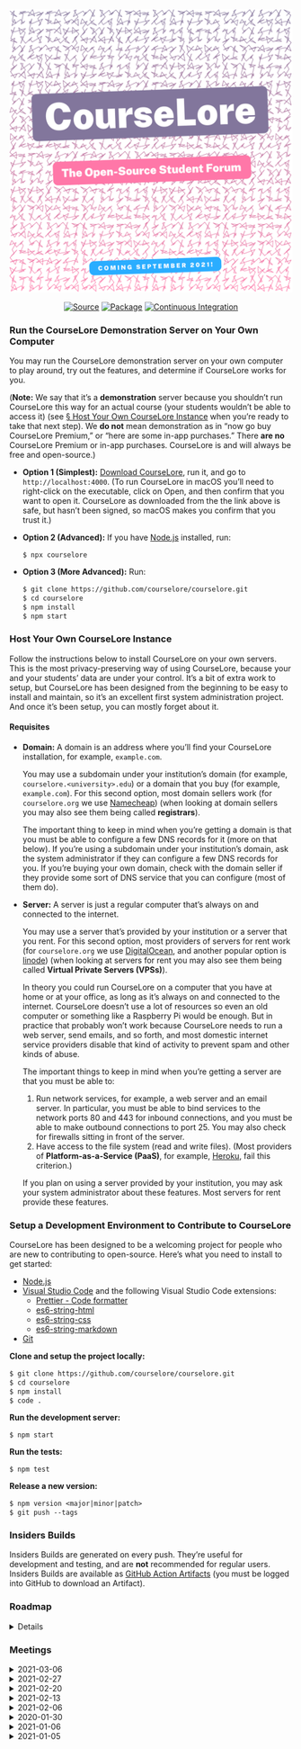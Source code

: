 <p align="center">
<a href="https://courselore.org"><img src="public/splash.png" width="600" alt="CourseLore · The Open-Source Student Forum" /></a>
</p>
<p align="center">
<a href="https://github.com/courselore/courselore"><img src="https://img.shields.io/badge/Source---" alt="Source"></a>
<a href="https://www.npmjs.com/package/courselore"><img alt="Package" src="https://badge.fury.io/js/courselore.svg"></a>
<a href="https://github.com/courselore/courselore/actions"><img src="https://github.com/courselore/courselore/workflows/.github/workflows/main.yml/badge.svg" alt="Continuous Integration"></a>
</p>

### Run the CourseLore Demonstration Server on Your Own Computer

You may run the CourseLore demonstration server on your own computer to play around, try out the features, and determine if CourseLore works for you.

(**Note:** We say that it’s a **demonstration** server because you shouldn’t run CourseLore this way for an actual course (your students wouldn’t be able to access it) (see [§ Host Your Own CourseLore Instance](#host-your-own-courselore-instance) when you’re ready to take that next step). We **do not** mean demonstration as in “now go buy CourseLore Premium,” or “here are some in-app purchases.” There **are no** CourseLore Premium or in-app purchases. CourseLore is and will always be free and open-source.)

- **Option 1 (Simplest):** [Download CourseLore](https://github.com/courselore/courselore/releases), run it, and go to `http://localhost:4000`. (To run CourseLore in macOS you’ll need to right-click on the executable, click on Open, and then confirm that you want to open it. CourseLore as downloaded from the the link above is safe, but hasn’t been signed, so macOS makes you confirm that you trust it.)

- **Option 2 (Advanced):** If you have [Node.js](https://nodejs.org) installed, run:

  ```console
  $ npx courselore
  ```

- **Option 3 (More Advanced):** Run:

  ```console
  $ git clone https://github.com/courselore/courselore.git
  $ cd courselore
  $ npm install
  $ npm start
  ```

### Host Your Own CourseLore Instance

Follow the instructions below to install CourseLore on your own servers. This is the most privacy-preserving way of using CourseLore, because your and your students’ data are under your control. It’s a bit of extra work to setup, but CourseLore has been designed from the beginning to be easy to install and maintain, so it’s an excellent first system administration project. And once it’s been setup, you can mostly forget about it.

#### Requisites

- **Domain:** A domain is an address where you’ll find your CourseLore installation, for example, `example.com`.

  You may use a subdomain under your institution’s domain (for example, `courselore.<university>.edu`) or a domain that you buy (for example, `example.com`). For this second option, most domain sellers work (for `courselore.org` we use [Namecheap](https://www.namecheap.com)) (when looking at domain sellers you may also see them being called **registrars**).

  The important thing to keep in mind when you’re getting a domain is that you must be able to configure a few DNS records for it (more on that below). If you’re using a subdomain under your institution’s domain, ask the system administrator if they can configure a few DNS records for you. If you’re buying your own domain, check with the domain seller if they provide some sort of DNS service that you can configure (most of them do).

- **Server:** A server is just a regular computer that’s always on and connected to the internet.

  You may use a server that’s provided by your institution or a server that you rent. For this second option, most providers of servers for rent work (for `courselore.org` we use [DigitalOcean](https://www.digitalocean.com), and another popular option is [linode](https://www.linode.com)) (when looking at servers for rent you may also see them being called **Virtual Private Servers (VPSs)**).

  In theory you could run CourseLore on a computer that you have at home or at your office, as long as it’s always on and connected to the internet. CourseLore doesn’t use a lot of resources so even an old computer or something like a Raspberry Pi would be enough. But in practice that probably won’t work because CourseLore needs to run a web server, send emails, and so forth, and most domestic internet service providers disable that kind of activity to prevent spam and other kinds of abuse.

  The important things to keep in mind when you’re getting a server are that you must be able to:

  1. Run network services, for example, a web server and an email server. In particular, you must be able to bind services to the network ports 80 and 443 for inbound connections, and you must be able to make outbound connections to port 25. You may also check for firewalls sitting in front of the server.
  2. Have access to the file system (read and write files). (Most providers of **Platform-as-a-Service (PaaS)**, for example, [Heroku](https://www.heroku.com), fail this criterion.)

  If you plan on using a server provided by your institution, you may ask your system administrator about these features. Most servers for rent provide these features.

<!-- TODO: Continue instructions on how to install and setup everything. -->

### Setup a Development Environment to Contribute to CourseLore

CourseLore has been designed to be a welcoming project for people who are new to contributing to open-source. Here’s what you need to install to get started:

- [Node.js](https://nodejs.org/)
- [Visual Studio Code](https://code.visualstudio.com) and the following Visual Studio Code extensions:
  - [Prettier - Code formatter](https://marketplace.visualstudio.com/items?itemName=esbenp.prettier-vscode)
  - [es6-string-html](https://marketplace.visualstudio.com/items?itemName=Tobermory.es6-string-html)
  - [es6-string-css](https://marketplace.visualstudio.com/items?itemName=bashmish.es6-string-css)
  - [es6-string-markdown](https://marketplace.visualstudio.com/items?itemName=jeoht.es6-string-markdown)
- [Git](https://git-scm.com)

<!--
TODO:
- Windows setup:
  - Administrator `cmd.exe`/PowerShell.
  - `choco install nodejs git vscode`
  - `npm install --global windows-build-tools`
  - Ctrl-P in VS Code: `ext install esbenp.prettier-vscode Tobermory.es6-string-html bashmish.es6-string-css jeoht.es6-string-markdown` (this actually applies to every system)
  - You may need to close and reopen `cmd.exe`/PowerShell between these commands.

- Ubuntu setup:
```
curl -fsSL https://deb.nodesource.com/setup_15.x | sudo -E bash -
sudo apt install git build-essential nodejs
sudo snap install code --classic
```
- Echo brew shellenv & nvm to bashrc as well

- macOS setup:

```
brew install git node visual-studio-code
```

Configure git.
-->

**Clone and setup the project locally:**

```console
$ git clone https://github.com/courselore/courselore.git
$ cd courselore
$ npm install
$ code .
```

**Run the development server:**

```console
$ npm start
```

**Run the tests:**

```console
$ npm test
```

**Release a new version:**

```console
$ npm version <major|minor|patch>
$ git push --tags
```

### Insiders Builds

Insiders Builds are generated on every push. They’re useful for development and testing, and are **not** recommended for regular users. Insiders Builds are available as [GitHub Action Artifacts](https://github.com/courselore/courselore/actions) (you must be logged into GitHub to download an Artifact).

### Roadmap

<details>

### Features

#### Courses

- Basic CRUD:
  - Rename course, and that sort of thing
- Enrollment (user ↔ course) roles
  - Instructor
  - Assistant
  - Student
- States
  - Draft
  - Enrollment
  - Running
  - Archived
- Create roles and manage permissions
- Tag-based actions
- Allow course assistants to create courses?
- Different ways to enroll in the course
  - Invitation only
  - By URL
  - What roles can sign up for themselves
  - Course manager (instructors?) should confirm sign up
  - Generate a QR code with link, for instructors to use in class
- Manage people in the course
  - Change their roles
  - Remove them from the course
- Allow people to disenroll from a course (but we get to keep their contributions as “ghost”)
- Allow people who aren’t even users to sign up & enroll in a single operation
  - Do it with a simple `redirect` option in the sign up process
- Enroll with link or with a list of emails.
  - Different links for different roles.
  - Expiration dates on links.

#### Forum

- Only one kind of post in threads
- Configurable anonymity
  - Only instructors may identify the person
  - Instructors and assistants may identify the person (default)
  - No-one may identify the person
- Don’t implement that idea of collaboratively coming up with an answer (like Piazza) (no-one in the courses I was involved with used that; people just write follow-up answers)
- Notifications
  - How
    - Email
    - In-app
  - What
    - Subscribe to threads
    - Subscribe to whole courses
    - Staff may send messages that are notified to everyone
- Tags
- Reactions & Badges
  - Only allow positive reactions? (Like Facebook) (Probably yes)
  - Allow both positive and negative reactions? (like GitHub / Reddit)
  - Created by/Endorsed by instructor
- States
  - Open
  - Closed
- Visibility
  - To students
  - To staff only (and students that may have posted on it)

#### API

- To integrate with other platforms, like, LMS
- To ask a question from within the text editor, for example

#### Email

- Requirements
  - IPv6.
  - DNS:
    - MX DNS record
      - Check with <https://toolbox.googleapps.com/apps/checkmx/>
    - PTR DNS record
      - IPv4 & IPv6
      - Check with <https://intodns.com/>
    - SPF
      - <https://support.google.com/a/answer/33786#zippy=>
    - DMARC
      - <https://support.google.com/a/topic/2759254>
  - DKIM
    - <https://support.google.com/a/answer/174124?visit_id=637457136864921918-3619574292&ref_topic=2752442&rd=1#zippy=>
    - Key of 1024 bits or longer (recommended is 2048 bits)
  - TLS
  - MTA-STS??
  - ARC??
    - http://arc-spec.org
  - Blacklists
    - Check with
      - https://support.google.com/mail/answer/9981691?visit_id=637457136864921918-3619574292&rd=1
      - https://transparencyreport.google.com/safe-browsing/search
  - Unsubscribe
    - “Use one-click unsubscribe”:
      - <https://support.google.com/mail/answer/81126?hl=en>
        - <https://tools.ietf.org/html/rfc2369>
        - <https://tools.ietf.org/html/rfc8058>
    - Generic troubleshooter
      - <https://support.google.com/mail/troubleshooter/2696779>
  - VERP
    - <https://meta.discourse.org/t/handling-bouncing-e-mails/45343>
- Why not third-party
  - Share data with third party!
  - Cost
  - More stuff to configure
- Third-parties
  - SendGrid
  - SES
  - https://blog.mailtrap.io/free-smtp-servers/
- Libraries
  - https://www.npmjs.com/package/sendmail
  - Nodemailer direct transport (https://github.com/nodemailer/nodemailer/issues/1227)
  - https://www.npmjs.com/package/sendmail
  - https://nodemailer.com/extras/smtp-connection/
  - https://github.com/andris9/mailauth
  - https://www.npmjs.com/package/usemail
  - Haraka
  - https://github.com/substack/node-smtp-protocol
  - https://github.com/zone-eu/zone-mta
- Boxed solutions
  - https://mailinabox.email
  - https://www.iredmail.org
  - https://modoboa.org/en/
  - https://github.com/sovereign/sovereign
  - https://mailu.io/1.7/
  - https://mailcow.email
    - https://www.servermania.com/kb/articles/setup-your-own-email-server/
- Howtos
  - <https://medium.com/@stoyanov.veseline/self-hosting-a-mail-server-in-2019-6d29542dadd4>
  - https://sealedabstract.com/code/nsa-proof-your-e-mail-in-2-hours/
  - https://blog.mailtrap.io/setup-smtp-server/
  - https://arstechnica.com/information-technology/2014/02/how-to-run-your-own-e-mail-server-with-your-own-domain-part-1/
- Testing
  - https://mailtrap.io/
  - https://mailslurper.com

#### Authentication

- Passwordless authentication (Magic links)
  - https://github.com/nickbalestra/zero
  - https://github.com/mxstbr/passport-magic-login
  - https://github.com/vinialbano/passport-magic-link
  - http://www.passportjs.org/packages/passport-passwordless/
  - https://github.com/florianheinemann/passwordless
  - https://hacks.mozilla.org/2014/10/passwordless-authentication-secure-simple-and-fast-to-deploy/
  - https://reallifeprogramming.com/how-to-implement-magic-link-authentication-using-jwt-in-node-8193196bcd78?gi=10747bc1322e
  - Don’t say whether the user is on the database: https://www.linkedin.com/pulse/dont-do-you-implement-magic-links-authentication-adrian-oprea
  - https://blog.jacksonbates.com/passwordless
  - https://www.freecodecamp.org/news/360-million-reasons-to-destroy-all-passwords-9a100b2b5001/
  - https://www.npmjs.com/package/passport-jwt#extracting-the-jwt-from-the-request
  - https://www.youtube.com/watch?v=KiYfWaGRHTc
  - https://softwareontheroad.com/nodejs-jwt-authentication-oauth/
  - https://medium.com/@aleksandrasays/sending-magic-links-with-nodejs-765a8686996
  - https://hackernoon.com/expressjs-integration-guide-for-passwordless-authentication-with-didapp-y55p3yss
  - https://github.com/alsmola/nopassword
  - https://www.wired.com/2016/06/hey-stop-using-texts-two-factor-authentication/
  - https://medium.com/@ninjudd/lets-boycott-passwords-680d97eddb01
  - https://medium.com/@ninjudd/passwords-are-obsolete-9ed56d483eb
  - https://notes.xoxco.com/post/27999787765/is-it-time-for-password-less-login
  - https://notes.xoxco.com/post/28288684632/more-on-password-less-login
  - Let’s not use JWT, because you have to check if a token has already been used anyway; at that point, just give a plain token that you stored in the database.
    - https://www.youtube.com/watch?v=dgg1dvs0Bn4
- Deep links & redirects.
- Prevent people from trying to brute-force login. Put a limit on the amount of magic links you may generate in a period.
- SSO with Hopkins ID
  - SAML

#### User Profile

- Usual CRUD on user profile (name, and so forth).
- Gravatar.
- Multiple emails? Probably not, just the one institutional email (which is the account identifier). If people are affiliated with many institutions it’s likely they’ll be using different CourseLore instances anyway…
- Allow people to remove their accounts.

#### API

- People may want to integrate CourseLore with their existing LMS & other systems.

#### Text Processor

- Add CSS for all the HTML that may be produced (see `hast-util-sanitize/lib/github.json`).
- Emoji with the `:smile:` form.
- Proxy insecure content.
  - https://github.com/atmos/camo
- Reference: <https://github.com/gjtorikian/html-pipeline>

#### Landing Page

- Try to make animation consume less resources. (Currently it’s making the “this tab is consuming too much energy” warning pop up in Safari.)
  - Maybe it has to do with computing the sine of large numbers? Clamp the values between 0–2π to see if that helps…

#### Textarea Niceties

- GitHub-style, not Trix-style.
  - https://typora.io
  - https://www.notion.so
  - https://marktext.app
- Store what the user wrote per thread/chat, even if they move to other threads/chats.
  - Garlic.js does that, but it seems a bit old and requires jQuery. Use localStorage instead.
- Some helpers to input Markdown & LaTeX (similar to what GitHub has).
- Upload files (like images), and have them embedded (similar to what GitHub has).
  - Packages to handle multipart form data: busboy, multer, formidable, multiparty, connect-multiparty, and pez.
- Templates for questions (like GitHub Issues).

#### Queues

- For background tasks, such as sending email.
- Consider follow the **bad practice** of using a database (SQLite, in this case) as a queue.
  - http://sqlite.1065341.n5.nabble.com/SQLite-is-perfect-for-FILE-based-MESSAGE-QUEUE-td57343.html
  - https://rdrr.io/cran/liteq/man/liteq.html
  - https://github.com/kd0kfo/smq/wiki/About-SMQ

#### Error Pages

- 400s.
- 500s.
- Form validation errors.

#### Search

- In contents of a course (for example, search for `NullPointerException` to find that thread that helped you out).
  - Search within the scope of a course.
  - Search in all courses you’re taking (for example, search for `deadline extension`).
  - Reference: GitHub let’s you search in different scopes like that.
- Courses in the system (for joining a course).

#### Translate to Other Languages

#### Metrics

- For courses in which participation is graded.

### Live Course Communication during the Lectures

- https://www.sli.do
- https://pigeonholelive.com/features-qna/

### Non-Functional Features

- Easy to self-host
- Works on mobile (no apps) & desktop
- Modern & uncluttered interface
- Fast

### Improvements

#### Tests

- Approaches:
  - (What we’re doing now) https://github.com/sindresorhus/got + https://github.com/jsdom/jsdom : Simplest and the best for now since we’re doing server-side rendering.
  - https://github.com/puppeteer/puppeteer / https://github.com/smooth-code/jest-puppeteer : It’s a bit more magic, since it actually runs a browser.
  - https://www.cypress.io : Full-blown magic…

#### Page Transitions & Client-Side JavaScript

- https://hotwire.dev
  - https://www.npmjs.com/package/express-hotwire
  - https://github.com/turbolinks/turbolinks
- https://docs.stimulusreflex.com
- https://barba.js.org
- https://swup.js.org/getting-started
- https://unpoly.com
- https://youtube.github.io/spfjs/

#### Code Base

- Consider using **session per request** middleware for database transactions.
  - Considerations:
    - We shouldn’t keep the transaction open across ticks of the event loop, which entails that all request handlers would have to be synchronous.
    - Moreover, as far as I can tell the only way to run a middle **after** the router is to listen to the `res.once("finish", () => {...})` event. But I think that this goes across ticks of the event loop.
    - Maybe I can just call `next()` and then look at the `res.statusCode`?
    - I think that transactions are only relevant if you’re running in cluster mode, because otherwise Node.js is single-threaded and queries are serialized, anyway.
  - References:
    - https://goenning.net/2017/06/20/session-per-request-pattern-go/
    - https://stackoverflow.com/questions/24258782/node-express-4-middleware-after-routes
    - https://www.lunchbadger.com/blog/tracking-the-performance-of-express-js-routes-and-middleware/
    - https://stackoverflow.com/questions/27484361/is-it-possible-to-use-some-sort-of-middleware-after-sending-the-response-with
    - https://stackoverflow.com/questions/44647617/middleware-after-all-route-in-nodejs
    - https://github.com/jshttp/on-finished
    - https://github.com/pillarjs/router/issues/18
- Produce native ESM:
  - It’s too fresh, assess again start 2021-08.
  - Blocked by experimental support in ts-node-dev (https://github.com/TypeStrong/ts-node/issues/1007) & Jest (https://jestjs.io/docs/en/ecmascript-modules).
  - ESM unlocks top-level await and eliminates the need for `appGenerator()`.
- Consider using a CSS framework:
  - Bootstrap: The most popular.
  - TailwindCSS: The hot new option.
- <https://github.com/wclr/ts-node-dev/issues/243>: Stop using `--pool` when calling `ts-node-dev`.
- Call Prettier to check contents of `public/` folders.
- Use `Cache-control: no-store`.

#### Deployment

- Graceful HTTP shutdown

  ```js
  process.on("SIGTERM", () => {
    debug("SIGTERM signal received: closing HTTP server");
    server.close(() => {
      debug("HTTP server closed");
    });
  });
  ```

  - https://github.com/gajus/http-terminator

- Helmet.
- csurf.
- Compression.

- HTTPS:

  - Consider using <https://www.npmjs.com/package/@small-tech/https>
  - Use Caddy
    - Manage with https://pm2.keymetrics.io/docs/usage/pm2-api/
  - Use another reverse-proxy / load balancing solution: https://balance.inlab.net
  - Use certbot:
    - <https://www.sitepoint.com/how-to-use-ssltls-with-node-js/>
  - Or roll out our own thing:
    - ACME implementations
      - <https://www.npmjs.com/package/acme-v2>
      - <https://www.npmjs.com/package/acme-client>
      - <https://www.npmjs.com/package/acme-middleware>
      - <https://github.com/publishlab/node-acme-client>
      - <https://github.com/compulim/acme-http-01-azure-key-vault-middleware>
      - <https://letsencrypt.org/docs/client-options/>
    - ACME description: <https://tools.ietf.org/html/rfc8555>
    - Implementations of cryptography
      - Node’s crypto
      - <https://github.com/brix/crypto-js>
      - <https://github.com/digitalbazaar/forge>
    - Other considerations:
      - HSTS:
        - <https://developer.mozilla.org/en-US/docs/Web/HTTP/Headers/Strict-Transport-Security>
        - Helmet.
    - HTTP → HTTPS
      - <https://www.npmjs.com/package/express-force-https>
  - Verify: https://www.ssllabs.com

- HTTP/2:

  - <https://github.com/expressjs/express/issues/3388>: Express doesn’t work with Node’s http/2 implementation, because the `req` and `res` aren’t compatible.
  - Using Greenlock: https://git.rootprojects.org/root/greenlock-express.js/src/branch/master/examples/http2/server.js
  - Use the spdy package (seems abandoned, and people said it doesn’t work with recent versions of node: https://github.com/spdy-http2/node-spdy/issues/380)
  - Try express 5.
  - <https://gist.github.com/studentIvan/6c78886c140067936ff379031fd12e14>
  - Frameworks that seem to support it out of the box:
    - koa
    - Hapi
    - tinyhttp

- Auto-updater
- `download.courselore.org` points to installer.

- A version hosted by us for other people to use (not just demo)

  - In addition, or as an alternative, a demo version that self destructs every hour (like Moodle: https://moodle.org/demo)

- Supervisors
  - systemd
  - PM2
  - Nodemon
  - Forever
- Packagers
  - Docker
  - https://github.com/vercel/pkg/pull/837#issuecomment-775362263
  - Electron (for demo only, of course)
- “One-click deployment” for different platforms like DigitalOcean, Linode, and so forth.
  - DigitalOcean
  - Linode
  - Amazon
  - Google Cloud
  - https://sandstorm.io

### Documentation

### Open-Source Contributions

- <https://github.com/DefinitelyTyped/DefinitelyTyped/issues/50794>: Add more specific types to better-sqlite3 with generics.
- <https://github.com/actions/upload-release-asset/issues/56>: Document how to create a release in one GitHub Actions job and upload assets in another.
- Prettier: Bug Report: When formatting Markdown within a JavaScript tagged template literal, Prettier adds space at the end. This breaks the es6-string-markdown Visual Studio Code extension.
  - Get rid of the `// prettier-ignore`.
- <https://github.com/syntax-tree/hast-util-sanitize/pull/21>: Add types to the JSON in hast-util-sanitize.
- <https://npm.im/hast-util-to-text>: Write types.
  - <https://github.com/leafac/rehype-shiki/blob/ca1725c13aa720bf552ded5e71be65c129d15967/src/index.ts#L3-L4>
- Questions about Greenlock
  - <https://git.rootprojects.org/root/greenlock.js/issues/41>: Does it use https://greenlock.domains or does it go straight to LetsEncrypt?
  - <https://git.rootprojects.org/root/greenlock-express.js/issues/50>: Can we get TypeScript types?

### Marketing

- Newsletter
- Create CourseLore Gravatar
  - Use in npm
- Create accounts on:
  - Patreon
  - PayPal
  - Facebook
  - Instagram
  - Reddit

### References

- GitHub
- Slack
- <https://campuswire.com>
- <https://piazza.com/>
- <https://discourse.org>
- <https://us.edstem.org>
- <https://aula.education>
- <https://yellowdig.com>
- <https://moodle.org>
- Canvas
- <https://www.reddit.com>
- Basecamp
- <https://www.codegrade.com/>
  - <https://app.codegra.de/login>
  - <https://github.com/CodeGra-de>
  - <https://github.com/CodeGrade/bottlenose>
- <https://glacial-plateau-47269.herokuapp.com/>
  - <https://glacial-plateau-47269.herokuapp.com/jhu/login>
- <https://www.acadly.com/>
- References in self-hosting
  - https://www.reddit.com/r/selfhosted/
  - Discourse
  - Mattermost
  - Moodle
  - GitLab
  - WordPress
  - https://github.com/RocketChat/Rocket.Chat
  - https://gitea.io/
  - https://gogs.io/
  - https://hub.balena.io
- <https://github.com/npm/roadmap/projects/1>: A meta-reference on how to present the roadmap moving forward.

</details>

### Meetings

<details>
<summary>2021-03-06</summary>

- Developed a two-column layout for the course pages and fleshed out the styles across the application.
- Developed @leafac/css.
- Released caxa@1.0.0.
- Released a video about the background animation on the homepage.
- For next week:
  - Change background color
    - Pick a random one at course creation.
    - Let people change but have a default for the course.
    - Default palette.
    - https://marketplace.visualstudio.com/items?itemName=johnpapa.vscode-peacock
  - Dark mode.
  - Course enrollment invitations.
  - Update threads when other people post.
  - Editing posts. (And threads, and your profile, and so forth.)

</details>

<details>
<summary>2021-02-27</summary>

- Threads are working.
- Worked on styles & the small details:
  - Text editor.
  - Relative time (for example, `3 hours ago`).
  - Logo animation.
  - Buttons go into a ‘loading’ state to prevent double-submission.
  - Links change color.
- Started an utility to process CSS.
- Multiplatform testing & development setup.
- What should I work on next?
  - Options:
    - More forum-related features:
      - Notifications on updates
      - Anonymity.
      - Tags.
      - Instructor endorsed answers.
    - More onboarding features:
      - Invitations.
  - Answers:
    - For next week:
      - Threads list on a column on the left.
      - Tab on the text editor.
      - Make entries more lightweight.
      - Why isn’t the home two column?
      - Onboarding is broken.
    - Long-term:
      - Anonymity.
      - Search.
      - Filtering.
        - Only show my posts.
      - Nested posts.
      - Chat.
        - Integrated with the forum, not as two modalities.
        - A chat could be just another thread.
      - Groups.
      - Pin conversations.

</details>

<details>
<summary>2021-02-20</summary>

- Demonstration:
  - Clearer communication in sign-up/sign-in.
  - Create course.
  - Join course.
  - Create thread.
- Automated tests.
  - **Got + JSDOM** / Puppeteer / Cypress / Selenium.
- The packaging is working on Windows.
- What do we want the text editor to look like?
  - Simple, like GitHub’s.
- How to invite people to the course?
  - With link.
    - Different links for different roles.
  - With a list of emails.
  - Expiration dates on invitations.
- How should threads look like? One page for the list of threads and one page per thread (à la GitHub Issues), or one page with both the list of threads and one thread (à la Mail.app (and Piazza, for that matter…))?
  - We’re going GitHub-style on mobile and Mail.app style on the desktop.
- Show participation grades for courses in which that’s graded. (We don’t do the grading, we just present the statistics.)
- Templates for questions.
- Live course communication during the lectures:
  - https://www.sli.do
  - https://pigeonholelive.com/features-qna/

</details>

<details>
<summary>2021-02-13</summary>

- Finish the account creation workflow and wired it to the authentication workflow demonstrated last week.
- Tried to use [ECMAScript modules](https://nodejs.org/api/esm.html) (because of top-level async/await). Still too fresh. While Node’s support for them isn’t experimental anymore, some of the underlying infrastructure still is, so other tools in the ecosystem (for example, Jest & ts-node-dev) don’t support them very well (require flags and whatnot).
- Had issues with some native modules (for example, sharp) not working with @leafac/pkg. Ended up creating <https://npm.im/caxa>.
- Had issues with types for <https://www.npmjs.com/package/express-async-handler>. Ended up creating <https://npm.im/@leafac/express-async-handler>.
- Created a proper **demonstration** mode for CourseLore.

</details>

<details>
<summary>2021-02-06</summary>

- Wrote documentation at https://github.com/courselore/courselore and these documents you’re looking at.

- Last week Dr. Scott asked what are the operating system dependencies to run the `courselore` executable (which is generated with @leafac/pkg). To answer this, I tested putting the binary in a Docker container created from [scratch](https://hub.docker.com/_/scratch); that didn’t work. Then I tried [alpine](https://hub.docker.com/_/alpine); that didn’t work either! Then I tried [ubuntu](https://hub.docker.com/_/ubuntu/); that worked (naturally, since we’re running Ubuntu in production & on GitHub Actions). So, as it turns out, not only does the `courselore` executable need some support from the operating system, but it seems like lightweight things like musl libc may not be enough. I’ll take that…

- Did the signup / login flow with magic links: https://courselore.org/login

  - Login workflow
  - Sessions
  - Database

- Changes to the website:

  - Wider.
  - Mention API.
  - Convert to Markdown and use the text processing pipeline we developed for forum posts.

- Open-source contributions:

  - <https://www.npmjs.com/package/@leafac/sqlite>
  - <https://www.npmjs.com/package/@leafac/sqlite-migration>
  - <https://github.com/leafac/pkg/commit/ccc29eadc33f7a92179a68614e9d7ab1b5017e6c>

</details>

<details>
<summary>2020-01-30</summary>

#### Progress Report

- The text processor for posts is done. It supports Markdown, LaTeX, and syntax highlighting. Also, it’s secure against Cross-Side Scripting (XSS) attacks. [Here’s some input that exercises all these features](https://github.com/courselore/courselore/raw/e01f05f87039326fba47abab24c78a754a4ff7a8/misc/text-processor-example.md).

- Setup the infrastructure for GitHub Actions:

  - Run the test suite on Linux, macOS, and Windows.
  - Create binaries for all these operating systems.
  - Distribute the binaries as [releases](https://github.com/courselore/courselore/releases/) and as [nightly builds](https://github.com/courselore/courselore/actions/runs/537293785) (GitHub Actions Artifacts)

- Released the following packages:

  - <https://npm.im/courselore>: If people already have Node.js installed, they may try CourseLore with `npx courselore`. Also, they may `npm install courselore` to mount CourseLore as part of a bigger Node.js application. That isn’t the preferred deployment strategy (using the binaries is), but it’s a possibility for advanced users.

  - <https://npm.im/@leafac/rehype-shiki>: Rehype is part of the text processor, and Shiki is a syntax highlighter based on Visual Studio Code’s syntax highlighter. <https://npm.im/@leafac/rehype-shiki> is a package that connects the two and improves on the existing <https://npm.im/rehype-shiki> with support for the latest Shiki version, some architectural differences that decouples the dependencies a little better, and brings TypeScript support.

  - <https://npm.im/@leafac/html>: A safe and convenient way to use JavaScript’s tagged template literals as an HTML template engine.

  - <https://npm.im/@leafac/pkg>: Fixes some problems with <https://npm.im/pkg>, particularly in how it manages native modules.

#### Design Decisions

- The course URLs may be:

  - **In a flat namespace or in a hierarchical namespace.** A flat namespace is like Reddit’s `/r/<name>`, and a hierarchical namespace is like GitHub’s `/<user-or-organization>/<repository>`.

    - A flat namespace is good because it’s simpler, particularly in self-hosted installations for a single user (think of how silly `courselore.leafac.com/leafac/<course>` looks).

    - A flat namespace is bad because it clashes easily (think of multiple teaching a course identified as `cs-101`).

    - A hierarchical namespace makes sense when there’s the notion of **organizations**, which could be a group of people who have several courses together. That case probably is rare.

  - **Given by the user, or generated by the system.** An URL given by the user is like Reddit’s and GitHub’s URLs (for example `github.com/leafac/<repository>`). An URL generated by the system is like YouTube (for example, `youtu.be/<random-string-that-is-the-video-identifier>)`.

    - An URL given by the user is simpler to share (think of an URL projected on the board in a classroom).

    - URLs given by the user are more complex for the system, because we have to handle renames, redirects, and so forth.

  - **We decided to go with a flat namespace and system-generated URLs.** For example, `courselore.org/fjdkwoer83`. Because URLs are generated by the system, we don’t see a need for a subpath like `/r/<something>`. We know not to generate identifiers that would clash with routes we’d want to use, for example `/settings`. We may want to have some sort of aliasing in the future so users can create their own readable URLs if they want.

  - **References:**

    - Piazza has alises like `piazza.com/jhu/fall2020/en601329/home`.
    - Campuswire uses the Reddit approach with URLs like `campuswire.com/c/G9E051068/feed`.
    - They have different URLs for joining a course and then later for visiting it. We don’t want that.
    - <https://www.acadly.com/> only has the **magic link** approach.
    - <https://superauth.com>: A technology to handle authentication.

- Authentication methods:

  - The options are:

    1. A plain username/password authentication strategy.
    2. A **magic link** approach like Slack.
    3. Single sign-on integrated with universities’ systems.

  - We’re going with Option 2 for now, as it seems like a good sweet-spot in terms of security, simplicity to implement, and generality. It works for every university without extra effort on our part. That said, we may still give Option 1 as an alternative (as Slack does). Also, people may customize CourseLore with their own routes to implement Option 3.

  - **Note:** We’re following Slack in the approach to authentication (the so-called **magic link**), but we’re **not** going to have the weird separation of accounts per team that Slack has. There will only be one CourseLore account per email and the user may join multiple courses.

</details>

<details>
<summary>2021-01-06</summary>

- The project has officially started! 🙌
- How we’re different from existing platforms
  - Open-source
  - Self-hosting option
  - Privacy & more care with students data
  - Slicker interface than Piazza
  - Lightweight when compared to full LMS like Moodle
  - Articles showing that people care about these issues:
    - https://thetech.com/2020/03/05/piazza-security
    - https://www.stanforddaily.com/2020/10/04/concerned-with-piazzas-data-privacy-management-some-professors-look-to-alternative-discussion-forums/
    - https://matheducators.stackexchange.com/questions/7406/more-user-friendly-alternatives-to-piazza-service
    - https://redecentralize.org
- We’re meeting on Saturdays, at 10:00 EST
- Our next steps are to come up with a name and investigate the competition to come up with a list of initial features

</details>

<details>
<summary>2021-01-05</summary>

- Vision
  - An open-source platform for course interactions
- Key features
  - Piazza
    - Q&A
    - Announcements
    - Anonymity
    - Chat
  - More interactive/modern interface
  - FERPA compliance and stuff
- Competition
  - https://piazza.com/
  - https://campuswire.com
  - https://discourse.org
    - Hartz at MIT doing it - see https://thetech.com/2020/03/05/piazza-security
    - https://www.stanforddaily.com/2020/10/04/concerned-with-piazzas-data-privacy-management-some-professors-look-to-alternative-discussion-forums/
    - https://matheducators.stackexchange.com/questions/7406/more-user-friendly-alternatives-to-piazza-service
    - Could we do a Discourse plugin?
  - https://us.edstem.org
  - https://aula.education
  - https://yellowdig.com
  - Moodle
    - It’s a whole LMS, not a Q&A

</details>

